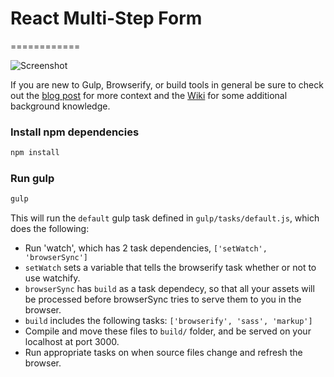 # React Multi-Step Form
============

![Screenshot](https://cloud.githubusercontent.com/assets/871454/5573712/c49e0148-8f7e-11e4-9d3c-132a120aa5bf.png)


If you are new to Gulp, Browserify, or build tools in general be sure to check out the [blog post](http://viget.com/extend/gulp-browserify-starter-faq) for more context and the [Wiki](https://github.com/greypants/gulp-starter/wiki) for some additional background knowledge.

### Install npm dependencies

```bash
npm install
```

### Run gulp

```bash
gulp
```

This will run the `default` gulp task defined in `gulp/tasks/default.js`, which does the following:
- Run 'watch', which has 2 task dependencies, `['setWatch', 'browserSync']`
- `setWatch` sets a variable that tells the browserify task whether or not to use watchify.
- `browserSync` has `build` as a task dependecy, so that all your assets will be processed before browserSync tries to serve them to you in the browser.
- `build` includes the following tasks: `['browserify', 'sass', 'markup']`
- Compile and move these files to `build/` folder, and be served on your localhost at port 3000.
- Run appropriate tasks on when source files change and refresh the browser.
